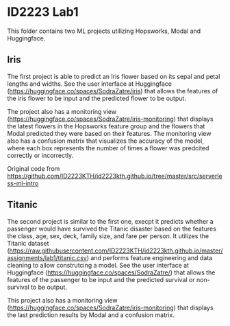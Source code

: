 # ID2223 Lab1
This folder contains two ML projects utilizing Hopsworks, Modal and Huggingface.

## Iris
The first project is able to predict an Iris flower based on its sepal and petal lengths and widths.
See the user interface at Huggingface (https://huggingface.co/spaces/SodraZatre/iris) that allows
the features of the iris flower to be input and the predicted flower to be output.

The project also has a monitoring view (https://huggingface.co/spaces/SodraZatre/iris-monitoring) that
displays the latest flowers in the Hopsworks feature group and the flowers that Modal predicted they were
based on their features. The monitoring view also has a confusion matrix that visualizes the accuracy of the model,
where each box represents the number of times a flower was predcited correctly or incorrectly.

Original code from https://github.com/ID2223KTH/id2223kth.github.io/tree/master/src/serverless-ml-intro

## Titanic
The second project is similar to the first one, execpt it predicts whether a passenger would have survived
the Titanic disaster based on the features the class, age, sex, deck, family size, and fare per person.
It utilizes the Titanic dataset (https://raw.githubusercontent.com/ID2223KTH/id2223kth.github.io/master/assignments/lab1/titanic.csv)
and performs feature engineering and data cleaning to allow construtcing a model.
See the user interface at Huggingface (https://huggingface.co/spaces/SodraZatre/) that allows
the features of the passenger to be input and the predicted survival or non-survival to be output.

This project also has a monitoring view (https://huggingface.co/spaces/SodraZatre/iris-monitoring) that displays the
last prediction results by Modal and a confusion matrix.
